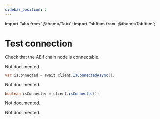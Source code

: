 ```yaml
---
sidebar_position: 2
---
```


import Tabs from '@theme/Tabs';
import TabItem from '@theme/TabItem';

# Test connection

Check that the AElf chain node is connectable.

<Tabs groupId="programming-languages">
  <TabItem value="javascript" label="Javascript">

Not documented.

  </TabItem>
  <TabItem value="dotnet" label="C#">

```csharp
var isConnected = await client.IsConnectedAsync();
```

  </TabItem>
  <TabItem value="go" label="Go">

Not documented.

  </TabItem>
  <TabItem value="java" label="Java">

```java
boolean isConnected = client.isConnected();
```

  </TabItem>
  <TabItem value="php" label="PHP">

Not documented.

  </TabItem>
  <TabItem value="python" label="Python">

Not documented.

  </TabItem>
</Tabs>
